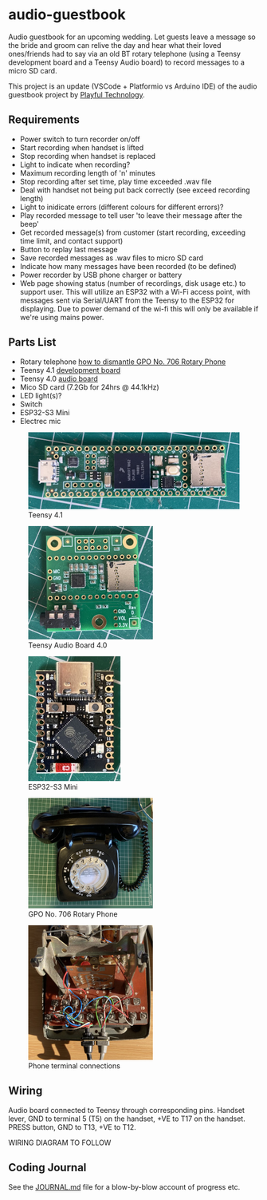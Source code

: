 # audio-guestbook
Audio guestbook for an upcoming wedding.  Let guests leave a message so the bride and groom can relive the day and hear what their loved ones/friends had to say via an old BT rotary telephone (using a Teensy development board and a Teensy Audio board) to record messages to a micro SD card.

This project is an update (VSCode + Platformio vs Arduino IDE) of the audio guestbook project by [Playful Technology](https://github.com/playfultechnology/audio-guestbook).

## Requirements
- Power switch to turn recorder on/off
- Start recording when handset is lifted
- Stop recording when handset is replaced
- Light to indicate when recording?
- Maximum recording length of 'n' minutes
- Stop recording after set time, play time exceeded .wav file
- Deal with handset not being put back correctly (see exceed recording length)
- Light to inidicate errors (different colours for different errors)?
- Play recorded message to tell user 'to leave their message after the beep'
- Get recorded message(s) from customer (start recording, exceeding time limit, and contact support)
- Button to replay last message
- Save recorded messages as .wav files to micro SD card
- Indicate how many messages have been recorded (to be defined)
- Power recorder by USB phone charger or battery
- Web page showing status (number of recordings, disk usage etc.) to support user. This will utilize an ESP32 with a Wi-Fi access point, with messages sent via Serial/UART from the Teensy to the ESP32 for displaying. Due to power demand of the wi-fi this will only be available if we're using mains power.

## Parts List
- Rotary telephone [how to dismantle GPO No. 706 Rotary Phone](https://www.britishtelephones.com/t706dismantle.htm)
- Teensy 4.1 [development board](https://www.pjrc.com/teensy/pinout.html)
- Teensy 4.0 [audio board](https://www.pjrc.com/store/teensy3_audio.html)
- Mico SD card (7.2Gb for 24hrs @ 44.1kHz)
- LED light(s)?
- Switch
- ESP32-S3 Mini
- Electrec mic

<figure>
  <img
  src="./images/teensy4-1.jpeg"
  alt="Teensy 4.1 Development Board">
  <figcaption>Teensy 4.1</figcaption>
</figure>

<figure>
  <img
  src="./images/teensy-audio.jpeg"
  alt="Teensy 4.0 Audio Board">
  <figcaption>Teensy Audio Board 4.0</figcaption>
</figure>

<figure>
  <img
  src="./images/esp32-s3-mini.jpeg"
  alt="ESP32-S3 Mini Development Board">
  <figcaption>ESP32-S3 Mini</figcaption>
</figure>

<figure>
  <img
  src="./images/phone.png"
  alt="GPO No. 706 Rotary Phone">
  <figcaption>GPO No. 706 Rotary Phone</figcaption>
</figure>

<figure>
  <img
  src="./images/connections.jpeg"
  alt="Phone terminal connections">
  <figcaption>Phone terminal connections</figcaption>
</figure>

## Wiring
Audio board connected to Teensy through corresponding pins.  Handset lever, GND to terminal 5 (T5) on the handset, +VE to T17 on the handset. PRESS button, GND to T13, +VE to T12.

WIRING DIAGRAM TO FOLLOW

## Coding Journal
See the [JOURNAL.md](JOURNAL.md) file for a blow-by-blow account of progress etc.


